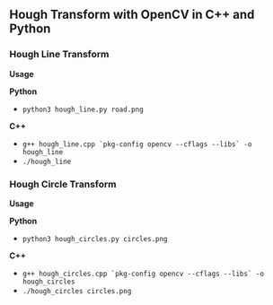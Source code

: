 ## Hough Transform with OpenCV in C++ and Python

### Hough Line Transform

**Usage**

**Python**

- ```python3 hough_line.py road.png```

**C++**

- ```g++ hough_line.cpp `pkg-config opencv --cflags --libs` -o hough_line```
- ```./hough_line```

### Hough Circle Transform

**Usage**

**Python**

- ```python3 hough_circles.py circles.png```

**C++**

- ```g++ hough_circles.cpp `pkg-config opencv --cflags --libs` -o hough_circles```
- ```./hough_circles circles.png```
